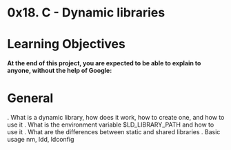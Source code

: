 # 0x18. C - Dynamic libraries

# Learning Objectives
**At the end of this project, you are expected to be able to explain to anyone, without the help of Google:**

# General
. What is a dynamic library, how does it work, how to create one, and how to use it
. What is the environment variable $LD_LIBRARY_PATH and how to use it
. What are the differences between static and shared libraries
. Basic usage nm, ldd, ldconfig
